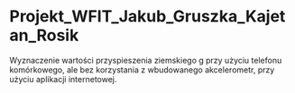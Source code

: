 # Projekt_WFIT_Jakub_Gruszka_Kajetan_Rosik
Wyznaczenie wartości przyspieszenia ziemskiego g przy użyciu telefonu komórkowego, ale bez korzystania z wbudowanego akcelerometr, przy użyciu aplikacji internetowej.
